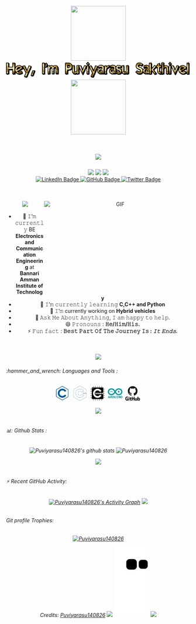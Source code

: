 <p align="center">
  <img height="150" width="150" src="https://github.com/JayantGoel001/JayantGoel001/blob/master/WEBP/left.webp">
<img src="https://github.com/Puviyarasu140826/WEBP/blob/main/gif.webp">
  <img height="150" width="150" src="https://github.com/JayantGoel001/JayantGoel001/blob/master/WEBP/right.webp">
</p>  
  <h1 align="center">
  <a href="https://github.com/DenverCoder1/readme-typing-svg"><img src="https://readme-typing-svg.herokuapp.com?lines=Electronics+and+Communication+Engineer;Circuit+Designer;Competitive+Programmer;Always%20learning%20new%20things&center=true&width=500&height=50"></a>
</h1>
  
  
<div id="header" align="center">
<img src="https://media.giphy.com/media/DZrp2DjxS7P5aVzmOj/giphy.gif" width="200"/>
  <img src="https://media.giphy.com/media/jdPMeyv9rn0hZHh8n9/giphy.gif" width="200"/>
  <img src="https://media.giphy.com/media/H7a4nMx9Zdhvm2HySH/giphy.gif" width="200"/>
</div>


<div id="badges"align="center">
  <a href="https://www.linkedin.com/in/puviyarasu-sakthivel-68694a226/">
    <img src="https://img.shields.io/badge/LinkedIn-blue?style=for-the-badge&logo=linkedin&logoColor=white" alt="LinkedIn Badge"/>
  </a>
  <a href="https://github.com/Puviyarasu140826">
    <img src="https://img.shields.io/badge/GitHub-black?style=for-the-badge&logo=GitHub&logoColor=white" alt="GitHub Badge"/>
  </a>
  <a href="https://twitter.com/PuviyarasuSakt1">
    <img src="https://img.shields.io/badge/Twitter-blue?style=for-the-badge&logo=twitter&logoColor=white" alt="Twitter Badge"/>
  </a>
<div id="badges"align="center">
<img src="https://komarev.com/ghpvc/?username=Puviyarasu140826&style=flat-square&color=blue" alt=""/>
</div>
<br><br>
	<a href="https://www.youtube.com/watch?v=dQw4w9WgXcQ"><img src="https://user-images.githubusercontent.com/73097560/115834477-dbab4500-a447-11eb-908a-139a6edaec5c.gif"></a>
<img align="right" height="250" width="400" alt="GIF" src="https://camo.githubusercontent.com/86a3b6db470f1a0429f7355c08d1edabf3d2c804/68747470733a2f2f6d69726f2e6d656469756d2e636f6d2f6d61782f313336302f312a495247486d69477361313673746564517649615a66772e676966"/>

- 🔭 𝙸’𝚖 𝚌𝚞𝚛𝚛𝚎𝚗𝚝𝚕𝚢 BE **Electronics and Communication Engineering** at **Bannari Amman Institute of Technology**
- 🌱 𝙸’𝚖 𝚌𝚞𝚛𝚛𝚎𝚗𝚝𝚕𝚢 𝚕𝚎𝚊𝚛𝚗𝚒𝚗𝚐 **C,C++ and Python**
- 👯 𝙸’𝚖 currently working on **Hybrid vehicles**
- 💬 𝙰𝚜𝚔 𝙼𝚎 𝙰𝚋𝚘𝚞𝚝 𝙰𝚗𝚢𝚝𝚑𝚒𝚗𝚐, 𝙸 𝚊𝚖 𝚑𝚊𝚙𝚙𝚢 𝚝𝚘 𝚑𝚎𝚕𝚙.
- 😄 𝙿𝚛𝚘𝚗𝚘𝚞𝚗𝚜 : **𝙷𝚎/𝙷𝚒𝚖/𝙷𝚒𝚜.**
- ⚡ 𝙵𝚞𝚗 𝚏𝚊𝚌𝚝 : **𝙱𝚎𝚜𝚝 𝙿𝚊𝚛𝚝 𝙾𝚏 𝚃𝚑𝚎 𝙹𝚘𝚞𝚛𝚗𝚎𝚢 𝙸𝚜 : *𝙸𝚝 𝙴𝚗𝚍𝚜.***

<br/>
<br/>
</h6>	
<a href="https://www.youtube.com/watch?v=dQw4w9WgXcQ"><img src="https://user-images.githubusercontent.com/73097560/115834477-dbab4500-a447-11eb-908a-139a6edaec5c.gif"></a>
<h6 align="left"> :hammer_and_wrench: Languages and Tools :<h6>
  <img src="https://github.com/devicons/devicon/blob/master/icons/c/c-line.svg" title="C" alt="C" width="40" height="40"/>&nbsp;
  <img src="https://github.com/devicons/devicon/blob/master/icons/cplusplus/cplusplus-line.svg" title="C++" alt="C++" width="40" height="40"/>&nbsp;
  <img src="https://github.com/devicons/devicon/blob/master/icons/embeddedc/embeddedc-original-wordmark.svg" title="Embedded C" alt="C" width="40" height="40"/>&nbsp;
  <img src="https://github.com/devicons/devicon/blob/master/icons/arduino/arduino-original-wordmark.svg" title="Arduino" alt="Arduino" width="40" height="40"/>&nbsp;
  <img src="https://github.com/devicons/devicon/blob/master/icons/github/github-original-wordmark.svg" title="GitHub" alt="GitHub" width="40" height="40"/>&nbsp;
 <br><br>
<a href="https://www.youtube.com/watch?v=dQw4w9WgXcQ"><img src="https://user-images.githubusercontent.com/73097560/115834477-dbab4500-a447-11eb-908a-139a6edaec5c.gif"></a>	
<h6 align="left">📊: Github Stats :<h6>
 <p align="left">
	 
![Puviyarasu140826's github stats](https://github-readme-stats.vercel.app/api?username=Puviyarasu140826&show_icons=true&theme=tokyonight)
<img src="https://github-readme-streak-stats.herokuapp.com/?user=Puviyarasu140826&theme=algolia" alt="Puviyarasu140826"  />
	
   <a href="https://www.youtube.com/watch?v=dQw4w9WgXcQ"><img src="https://user-images.githubusercontent.com/73097560/115834477-dbab4500-a447-11eb-908a-139a6edaec5c.gif"></a>
	
<h6 align="left">⚡ Recent GitHub Activity:<h6>
	
   <a href="https://github.com/Puviyarasu140826"><img alt="Puviyarasu140826's Activity Graph" src="https://activity-graph.herokuapp.com/graph?username=Puviyarasu140826&custom_title=Puviyarasu140826's%20Contribution%20Graph&theme=react-dark" height="500"/></a>
<a href="https://www.youtube.com/watch?v=dQw4w9WgXcQ"><img src="https://user-images.githubusercontent.com/73097560/115834477-dbab4500-a447-11eb-908a-139a6edaec5c.gif"></a>
	
<h6 align="left">Git profile Trophies:<h6>

<p align="center"> <a href="https://github.com/ryo-ma/github-profile-trophy"><img src="https://github-profile-trophy.vercel.app/?username=Puviyarasu140826&layout=compact&theme=algolia" alt="Puviyarasu140826" /></a> </p>
	
Credits: [Puviyarasu140826](https://github.com/Puviyarasu140826)
<a href="https://www.youtube.com/watch?v=dQw4w9WgXcQ"><img src="https://user-images.githubusercontent.com/73097560/115834477-dbab4500-a447-11eb-908a-139a6edaec5c.gif"></a>
![phuocantd snake gif](https://github.com/phuocantd/phuocantd/blob/snake/github-contribution-grid-snake.svg)
	<a href="https://www.youtube.com/watch?v=dQw4w9WgXcQ"><img src="https://user-images.githubusercontent.com/73097560/115834477-dbab4500-a447-11eb-908a-139a6edaec5c.gif"></a>
